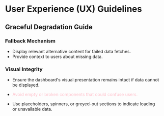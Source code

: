 # User Experience (UX) Guidelines

## Graceful Degradation Guide

### Fallback Mechanism

- Display relevant alternative content for failed data fetches.
- Provide context to users about missing data.

### Visual Integrity

- Ensure the dashboard's visual presentation remains intact if data cannot be displayed.
- <p style="color: pink">Avoid empty or broken components that could confuse users.</p>
- Use placeholders, spinners, or greyed-out sections to indicate loading or unavailable data.
